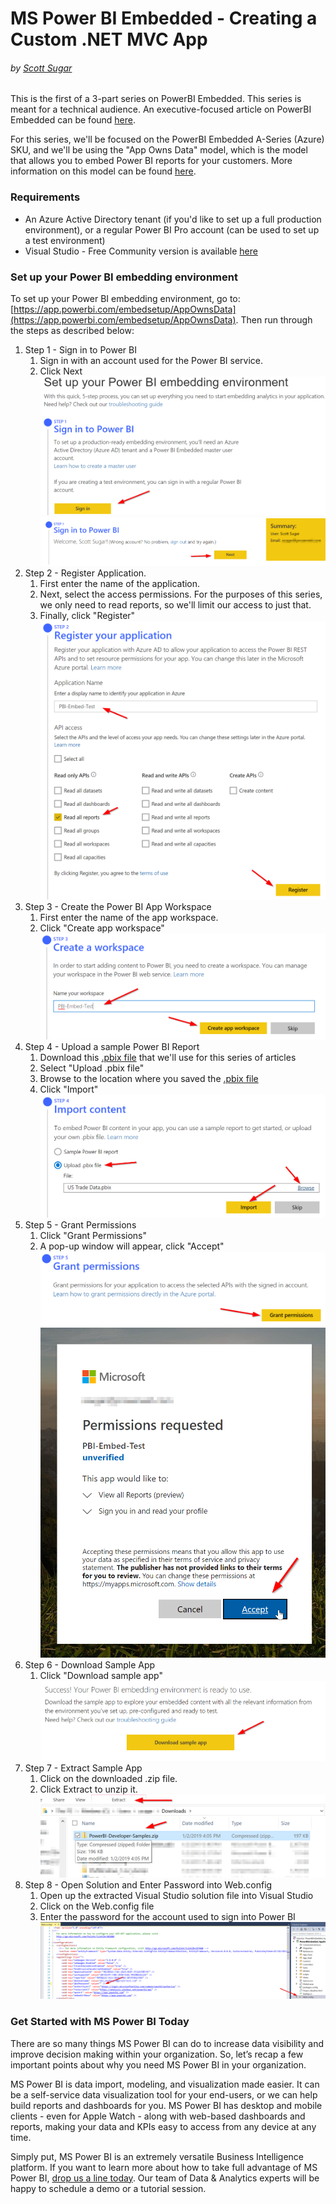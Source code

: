 # MS Power BI Embedded - Creating a Custom .NET MVC App
###### by [Scott Sugar](https://linkedin.com/in/scottsugar)

This is the first of a 3-part series on PowerBI Embedded.  This series is meant for a technical audience.  An executive-focused article on PowerBI Embedded can be found [here](./Embedded-exec.md).

For this series, we'll be focused on the PowerBI Embedded A-Series (Azure) SKU, and we'll be using the "App Owns Data" model, which is the model that allows you to embed Power BI reports for your customers.  More information on this model can be found [here](https://docs.microsoft.com/en-us/power-bi/developer/embedding#embedding-for-your-customers).

### Requirements

* An Azure Active Directory tenant (if you'd like to set up a full production environment), or a regular Power BI Pro account (can be used to set up a test environment)
* Visual Studio - Free Community version is available [here](https://visualstudio.microsoft.com/vs/community/)

### Set up your Power BI embedding environment

To set up your Power BI embedding environment, go to: [https://app.powerbi.com/embedsetup/AppOwnsData](https://app.powerbi.com/embedsetup/AppOwnsData).  Then run through the steps as described below:

1. Step 1 - Sign in to Power BI
    1. Sign in with an account used for the Power BI service.
    2. Click Next
![SignIn](images/sign-in-powerbi.png)
![SignInNext](images/sign-in-next.png)
2. Step 2 - Register Application.
    1. First enter the name of the application.
    2. Next, select the access permissions.  For the purposes of this series, we only need to read reports, so we'll limit our access to just that.
    3. Finally, click "Register"
![RegisterApp](images/register-app.png)
3. Step 3 - Create the Power BI App Workspace
    1. First enter the name of the app workspace.
    2. Click "Create app workspace"
![CreateWorkspace](images/create-workspace.png)
4. Step 4 - Upload a sample Power BI Report
    1. Download this [.pbix file](https://github.com/ssugar/Blog/raw/master/Embedded/pbix/US%20Trade%20Data.pbix) that we'll use for this series of articles
    2. Select "Upload .pbix file"
    3. Browse to the location where you saved the [.pbix file](https://github.com/ssugar/Blog/raw/master/Embedded/pbix/US%20Trade%20Data.pbix)
    4. Click "Import"
![ImportContent](images/import-content.png)
5. Step 5 - Grant Permissions
    1. Click "Grant Permissions"
    2. A pop-up window will appear, click "Accept"
![GrantPermissions](images/grant-permissions.png)
![GrantPermissions2](images/grant-permissions-2.png)
6. Step 6 - Download Sample App
    1. Click "Download sample app"
![DownloadApp](images/download-sample-app.png)
7. Step 7 - Extract Sample App
    1. Click on the downloaded .zip file.
    2. Click Extract to unzip it.
![ExtractFile](images/extract-file.png)
8. Step 8 - Open Solution and Enter Password into Web.config
    1. Open up the extracted Visual Studio solution file into Visual Studio
    2. Click on the Web.config file
    3. Enter the password for the account used to sign into Power BI
![EnterPassword](images/enter-password.png)




### Get Started with MS Power BI Today
There are so many things MS Power BI can do to increase data visibility and improve decision making within your organization. So, let’s recap a few important points about why you need MS Power BI in your organization.

MS Power BI is data import, modeling, and visualization made easier.  It can be a self-service data visualization tool for your end-users, or we can help build reports and dashboards for you.  MS Power BI has desktop and mobile clients - even for Apple Watch - along with web-based dashboards and reports, making your data and KPIs easy to access from any device at any time.

Simply put, MS Power BI is an extremely versatile Business Intelligence platform. If you want to learn more about how to take full advantage of MS Power BI, [drop us a line today](mailto:cloud@proserveit.com?Subject=I%20Want%20To%20Learn%20More%20About%20Power%20BI%20Solutions). Our team of Data & Analytics experts will be happy to schedule a demo or a tutorial session.